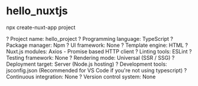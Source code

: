# hello_nuxtjs

npx create-nuxt-app project

? Project name: hello_project
? Programming language: TypeScript
? Package manager: Npm
? UI framework: None
? Template engine: HTML
? Nuxt.js modules: Axios - Promise based HTTP client
? Linting tools: ESLint
? Testing framework: None
? Rendering mode: Universal (SSR / SSG)
? Deployment target: Server (Node.js hosting)
? Development tools: jsconfig.json (Recommended for VS Code if you're not using typescript)
? Continuous integration: None
? Version control system: None